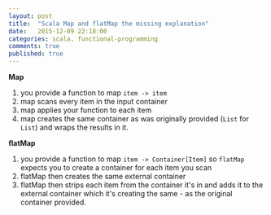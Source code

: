 ```yaml
---
layout: post
title:  "Scala Map and flatMap the missing explanation"
date:   2015-12-09 22:18:00
categories: scala, functional-programming
comments: true
published: true
---
```

**Map**

1. you provide a function to map `item -> item`
2. map scans every item in the input container
3. map applies your function to each item
4. map creates the same container as was originally provided (`List` for `List`) and wraps the results in it.

**flatMap**

1. you provide a function to map `item -> Container[Item]` so `flatMap` expects you to create a container for each item you scan
2. flatMap then creates the same external container
3. flatMap then strips each item from the container it's in and adds it to the external container which it's creating the same - as the original container provided.
